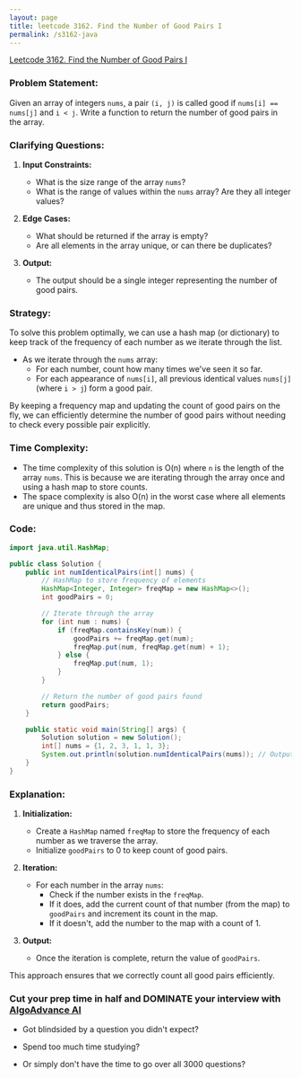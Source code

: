 ```yaml
---
layout: page
title: leetcode 3162. Find the Number of Good Pairs I
permalink: /s3162-java
---
```

[Leetcode 3162. Find the Number of Good Pairs I](https://algoadvance.github.io/algoadvance/l3162)
### Problem Statement:

Given an array of integers `nums`, a pair `(i, j)` is called good if `nums[i] == nums[j]` and `i < j`. Write a function to return the number of good pairs in the array.

### Clarifying Questions:

1. **Input Constraints:**
   - What is the size range of the array `nums`?
   - What is the range of values within the `nums` array? Are they all integer values?

2. **Edge Cases:**
   - What should be returned if the array is empty?
   - Are all elements in the array unique, or can there be duplicates?

3. **Output:**
   - The output should be a single integer representing the number of good pairs.

### Strategy:

To solve this problem optimally, we can use a hash map (or dictionary) to keep track of the frequency of each number as we iterate through the list.

- As we iterate through the `nums` array:
  - For each number, count how many times we've seen it so far.
  - For each appearance of `nums[i]`, all previous identical values `nums[j]` (where `i > j`) form a good pair.
  
By keeping a frequency map and updating the count of good pairs on the fly, we can efficiently determine the number of good pairs without needing to check every possible pair explicitly.

### Time Complexity:

- The time complexity of this solution is O(n) where `n` is the length of the array `nums`. This is because we are iterating through the array once and using a hash map to store counts.
- The space complexity is also O(n) in the worst case where all elements are unique and thus stored in the map.

### Code:

```java
import java.util.HashMap;

public class Solution {
    public int numIdenticalPairs(int[] nums) {
        // HashMap to store frequency of elements
        HashMap<Integer, Integer> freqMap = new HashMap<>();
        int goodPairs = 0;

        // Iterate through the array
        for (int num : nums) {
            if (freqMap.containsKey(num)) {
                goodPairs += freqMap.get(num);
                freqMap.put(num, freqMap.get(num) + 1);
            } else {
                freqMap.put(num, 1);
            }
        }

        // Return the number of good pairs found
        return goodPairs;
    }

    public static void main(String[] args) {
        Solution solution = new Solution();
        int[] nums = {1, 2, 3, 1, 1, 3};
        System.out.println(solution.numIdenticalPairs(nums)); // Output: 4
    }
}
```

### Explanation:

1. **Initialization:**
   - Create a `HashMap` named `freqMap` to store the frequency of each number as we traverse the array.
   - Initialize `goodPairs` to 0 to keep count of good pairs.

2. **Iteration:**
   - For each number in the array `nums`:
     - Check if the number exists in the `freqMap`.
     - If it does, add the current count of that number (from the map) to `goodPairs` and increment its count in the map.
     - If it doesn't, add the number to the map with a count of 1.

3. **Output:**
   - Once the iteration is complete, return the value of `goodPairs`.

This approach ensures that we correctly count all good pairs efficiently.


### Cut your prep time in half and DOMINATE your interview with [AlgoAdvance AI](https://algoAdvance.com)

- Got blindsided by a question you didn't expect?

- Spend too much time studying?

- Or simply don't have the time to go over all 3000 questions?

